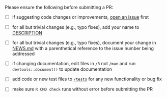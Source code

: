 Please ensure the following before submitting a PR:

 - [ ] if suggesting code changes or improvements, [open an issue](https://github.com/cloudyr/imguR/issues/new) first
 - [ ] for all but trivial changes (e.g., typo fixes), add your name to [DESCRIPTION](https://github.com/cloudyr/imguR/blob/master/DESCRIPTION)
 - [ ] for all but trivial changes (e.g., typo fixes), document your change in [NEWS.md](https://github.com/cloudyr/imguR/blob/master/NEWS.md) with a parenthetical reference to the issue number being addressed
 - [ ] if changing documentation, edit files in `/R` not `/man` and run `devtools::document()` to update documentation
 - [ ] add code or new test files to [`/tests`](https://github.com/cloudyr/imguR/tree/master/tests/testthat) for any new functionality or bug fix
 - [ ] make sure `R CMD check` runs without error before submitting the PR

